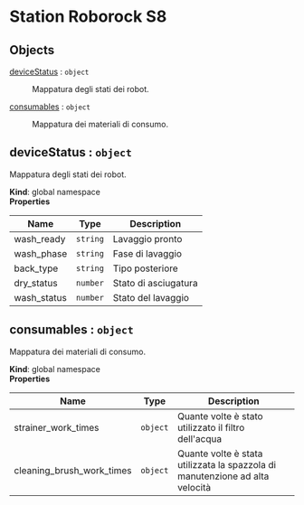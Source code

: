 # Station Roborock S8

## Objects

<dl>
<dt><a href="#deviceStatus">deviceStatus</a> : <code>object</code></dt>
<dd><p>Mappatura degli stati dei robot.</p>
</dd>
<dt><a href="#consumables">consumables</a> : <code>object</code></dt>
<dd><p>Mappatura dei materiali di consumo.</p>
</dd>
</dl>

<a name="deviceStatus"></a>

## deviceStatus : <code>object</code>
Mappatura degli stati dei robot.

**Kind**: global namespace  
**Properties**

| Name | Type | Description |
| --- | --- | --- |
| wash_ready | <code>string</code> | Lavaggio pronto |
| wash_phase | <code>string</code> | Fase di lavaggio |
| back_type | <code>string</code> | Tipo posteriore |
| dry_status | <code>number</code> | Stato di asciugatura |
| wash_status | <code>number</code> | Stato del lavaggio |

<a name="consumables"></a>

## consumables : <code>object</code>
Mappatura dei materiali di consumo.

**Kind**: global namespace  
**Properties**

| Name | Type | Description |
| --- | --- | --- |
| strainer_work_times | <code>object</code> | Quante volte è stato utilizzato il filtro dell'acqua |
| cleaning_brush_work_times | <code>object</code> | Quante volte è stata utilizzata la spazzola di manutenzione ad alta velocità |

